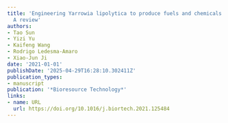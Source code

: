 ```yaml
---
title: 'Engineering Yarrowia lipolytica to produce fuels and chemicals from xylose:
  A review'
authors:
- Tao Sun
- Yizi Yu
- Kaifeng Wang
- Rodrigo Ledesma‐Amaro
- Xiao‐Jun Ji
date: '2021-01-01'
publishDate: '2025-04-29T16:28:10.302411Z'
publication_types:
- manuscript
publication: '*Bioresource Technology*'
links:
- name: URL
  url: https://doi.org/10.1016/j.biortech.2021.125484
---
```

